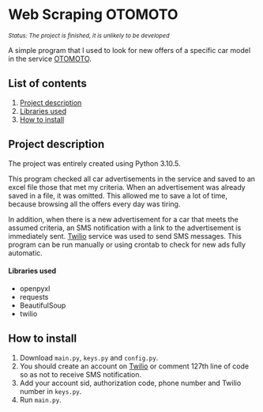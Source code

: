# Web Scraping OTOMOTO

<sup align = "left"> 
  
   *Status: The project is finished, it is unlikely to be developed*
  
</sup>

<p>

A simple program that I used to look for new offers of a specific car model in the service [OTOMOTO](https://www.otomoto.pl/).

</p>

## List of contents
1. [Project description](#project-description)
3. [Libraries used](#libraries-used)
4. [How to install](#how-to-install)

## Project description
The project was entirely created using Python 3.10.5.
<p></p>

 This program checked all car advertisements in the service and saved to an excel file those that met my criteria. When an advertisement was already saved in a file, it was omitted. This allowed me to save a lot of time, because browsing all the offers every day was tiring.
  <p></p>
  
In addition, when there is a new advertisement for a car that meets the assumed criteria, an SMS notification with a link to the advertisement is immediately sent. [Twilio](https://www.twilio.com/) service was used to send SMS messages. This program can be run manually or using crontab to check for new ads fully automatic.

#### Libraries used
* openpyxl
* requests
* BeautifulSoup
* twilio

## How to install
1. Download `main.py`, `keys.py` and `config.py`.
2. You should create an account on [Twilio](https://www.twilio.com/) or comment 127th line of code so as not to receive SMS notification.
3. Add your account sid, authorization code, phone number and Twilio number in `keys.py`.
4. Run `main.py`.

##
